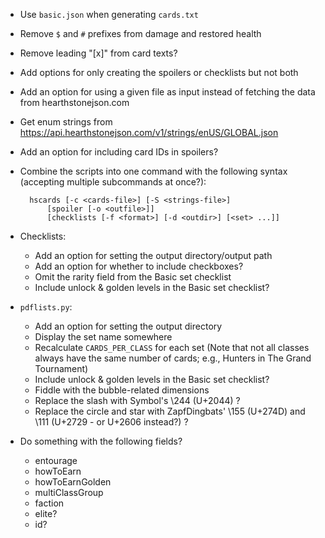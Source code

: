 - Use `basic.json` when generating `cards.txt`
- Remove `$` and `#` prefixes from damage and restored health
- Remove leading "[x]" from card texts?
- Add options for only creating the spoilers or checklists but not both
- Add an option for using a given file as input instead of fetching the data
  from hearthstonejson.com
- Get enum strings from
  <https://api.hearthstonejson.com/v1/strings/enUS/GLOBAL.json>
- Add an option for including card IDs in spoilers?

- Combine the scripts into one command with the following syntax (accepting
  multiple subcommands at once?):

        hscards [-c <cards-file>] [-S <strings-file>]
            [spoiler [-o <outfile>]]
            [checklists [-f <format>] [-d <outdir>] [<set> ...]]

- Checklists:
    - Add an option for setting the output directory/output path
    - Add an option for whether to include checkboxes?
    - Omit the rarity field from the Basic set checklist
    - Include unlock & golden levels in the Basic set checklist?

- `pdflists.py`:
    - Add an option for setting the output directory
    - Display the set name somewhere
    - Recalculate `CARDS_PER_CLASS` for each set (Note that not all classes
      always have the same number of cards; e.g., Hunters in The Grand
      Tournament)
    - Include unlock & golden levels in the Basic set checklist?
    - Fiddle with the bubble-related dimensions
    - Replace the slash with Symbol's \244 (U+2044) ?
    - Replace the circle and star with ZapfDingbats' \155 (U+274D) and \111
      (U+2729 - or U+2606 instead?) ?

- Do something with the following fields?
    - entourage
    - howToEarn
    - howToEarnGolden
    - multiClassGroup
    - faction
    - elite?
    - id?
